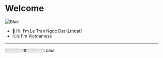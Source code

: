 # Welcome

![Blue](https://raw.githubusercontent.com/ltndat/myhomepage/main/public/cardhatfillround.png)

- 👋 Hi, I’m Le Tran Ngoc Dat (Ltndat)
- 🇻🇳 I'm Vietnamese

---

░░░░░░⚽░░░░░░ _blue_

